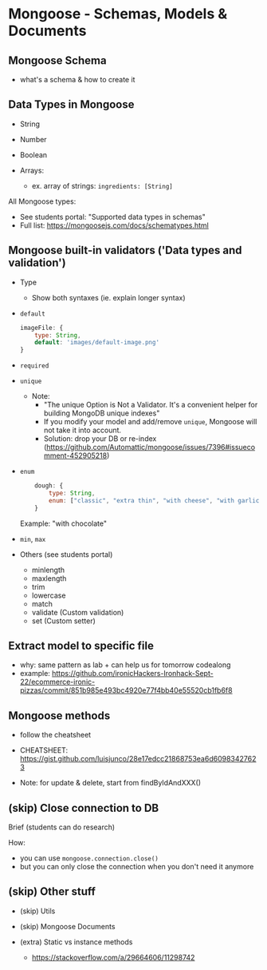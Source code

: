 

# Mongoose - Schemas, Models & Documents


<!-- 

Status: summary is complete

Methodology:
- follow lesson on students portal
- at the same time, practice all the examples with the students.

-->


## Mongoose Schema
- what's a schema & how to create it


## Data Types in Mongoose

- String
- Number
- Boolean

- Arrays:
  - ex. array of strings: `ingredients: [String]`

<!-- IMPORTANT: explain/show arrays  -->

All Mongoose types:
  - See students portal: "Supported data types in schemas"
  - Full list: https://mongoosejs.com/docs/schematypes.html


<!--

@LT: 

make sure we have at least these fields (so that the model is in line with tomorrow's seeds file):

  {
      title: "margarita",
      price: 12,
      ingredients: ["mozzarella", "tomato sauce", "basil"],
      imageFile: 'pizza-margarita.jpg',
  },
-->


## Mongoose built-in validators ('Data types and validation')

<!--
@todo:
- (create cheatsheet)
- introduce a few of them + do an exercise to discover and practice
-->


- Type
  - Show both syntaxes (ie. explain longer syntax)

- `default`
    ```js
    imageFile: {
        type: String,
        default: 'images/default-image.png'
    }
    ```

- `required`


- `unique`
  
  - Note: 
      - "The unique Option is Not a Validator. It's a convenient helper for building MongoDB unique indexes"
      - If you modify your model and add/remove `unique`, Mongoose will not take it into account.
      - Solution: drop your DB or re-index (https://github.com/Automattic/mongoose/issues/7396#issuecomment-452905218)


- `enum`

    ```js
        dough: {
            type: String,
            enum: ["classic", "extra thin", "with cheese", "with garlic"]
        }
    ```

    Example: "with chocolate"


- `min`, `max`


- Others (see students portal)
  - minlength
  - maxlength
  - trim
  - lowercase
  - match
  - validate (Custom validation)
  - set (Custom setter)





## Extract model to specific file
  <!-- @LT: do this step -->
  - why: same pattern as lab + can help us for tomorrow codealong
  - example: https://github.com/ironicHackers-Ironhack-Sept-22/ecommerce-ironic-pizzas/commit/851b985e493bc4920e77f4bb40e55520cb1fb6f8





## Mongoose methods

- follow the cheatsheet
- CHEATSHEET: https://gist.github.com/luisjunco/28e17edcc21868753ea6d60983427623

- Note: for update & delete, start from findByIdAndXXX()



  <!--
  @todo: create exercise so that they can discover/practice mongoose methods.

  -->


  <!--

  Example:
  - explain methods to Create
  - explain methods to Read
  - ask them to implement updateMany 
    - for all pizzas with price > 12, set a specific "dough"

  -->



## (skip) Close connection to DB

Brief (students can do research)

How: 
- you can use `mongoose.connection.close()`
- but you can only close the connection when you don't need it anymore




## (skip) Other stuff

- (skip) Utils
- (skip) Mongoose Documents

- (extra) Static vs instance methods
  - https://stackoverflow.com/a/29664606/11298742


